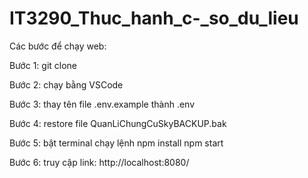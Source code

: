 # IT3290_Thuc_hanh_c-_so_du_lieu
Các bước để chạy web: 

Bước 1: git clone

Bước 2: chạy bằng VSCode

Bước 3: thay tên file .env.example thành .env

Bước 4: restore file QuanLiChungCuSkyBACKUP.bak

Bước 5: bật terminal chạy lệnh 
      npm install
      npm start

Bước 6: truy cập link: http://localhost:8080/
